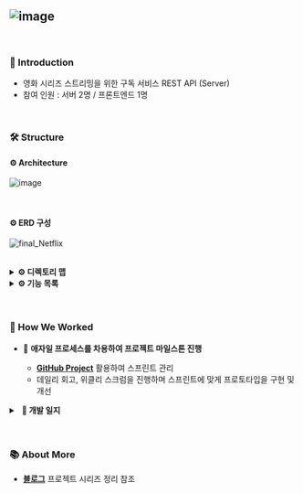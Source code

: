 <br>

![image](https://user-images.githubusercontent.com/65826145/184519222-6ac6198c-b340-49d7-ab9c-910cb00c8641.png)
-----
<br>

### 📝 Introduction

+ 영화 시리즈 스트리밍을 위한 구독 서비스 REST API (Server)
+ 참여 인원 : 서버 2명 / 프론트엔드 1명

<br>

### 🛠 Structure
#### ⚙️ Architecture

![image](https://user-images.githubusercontent.com/65826145/178272183-a2a2a9ee-3c22-4bd2-8c98-80724bd2c435.png)

<br>

#### ⚙️  ERD 구성

![final_Netflix](https://user-images.githubusercontent.com/65826145/161184838-f26ca921-06b0-40b2-acd2-78026eb8562c.png)

<br>

<details>
	<summary><b>⚙️ 디렉토리 맵</b></summary>
<div markdown="1">
	
```
netflix-test-server-bon-zeze
└─src
    ├─main
    │  ├─java
    │  │  └─com
    │  │      └─example
    │  │          └─demo
    │  │              │  DemoApplication.java
    │  │              │
    │  │              ├─config
    │  │              │  │  BaseException.java
    │  │              │  │  BaseResponse.java
    │  │              │  │  BaseResponseStatus.java
    │  │              │  │  Constant.java
    │  │              │  │
    │  │              │  └─secret
    │  │              │          Secret.java
    │  │              │
    │  │              ├─src
    │  │              │  │  WebSecurityConfig.java
    │  │              │  │
    │  │              │  ├─account
    │  │              │  │  │  AccountController.java
    │  │              │  │  │  AccountDao.java
    │  │              │  │  │  AccountProvider.java
    │  │              │  │  │  AccountService.java
    │  │              │  │  │
    │  │              │  │  └─domain
    │  │              │  │          Account.java
    │  │              │  │          PatchAccountReq.java
    │  │              │  │          PatchPasswordReq.java
    │  │              │  │          PostAccountRes.java
    │  │              │  │          PostLoginReq.java
    │  │              │  │
    │  │              │  ├─alarm
    │  │              │  │  │  AlarmController.java
    │  │              │  │  │  AlarmDao.java
    │  │              │  │  │  AlarmProvider.java
    │  │              │  │  │  AlarmService.java
    │  │              │  │  │
    │  │              │  │  └─domain
    │  │              │  │          Alarm.java
    │  │              │  │          GetAlarmRes.java
    │  │              │  │          SetAlarmReq.java
    │  │              │  │
    │  │              │  ├─assessment
    │  │              │  │  │  AssessmentController.java
    │  │              │  │  │  AssessmentDao.java
    │  │              │  │  │  AssessmentProvider.java
    │  │              │  │  │  AssessmentService.java
    │  │              │  │  │
    │  │              │  │  └─domain
    │  │              │  │          Assessment.java
    │  │              │  │
    │  │              │  ├─bookmark
    │  │              │  │  │  BookmarkController.java
    │  │              │  │  │  BookmarkDao.java
    │  │              │  │  │  BookmarkProvider.java
    │  │              │  │  │  BookmarkService.java
    │  │              │  │  │
    │  │              │  │  └─domain
    │  │              │  │          Bookmark.java
    │  │              │  │          BookmarkReq.java
    │  │              │  │          GetBookmarkRes.java
    │  │              │  │          PatchBookmarkReq.java
    │  │              │  │
    │  │              │  ├─category
    │  │              │  │  │  CategoryController.java
    │  │              │  │  │  CategoryService.java
    │  │              │  │  │
    │  │              │  │  └─domain
    │  │              │  │          MainCategory.java
    │  │              │  │
    │  │              │  ├─character
    │  │              │  │  │  CharacterDao.java
    │  │              │  │  │
    │  │              │  │  └─domain
    │  │              │  │          Character.java
    │  │              │  │
    │  │              │  ├─email
    │  │              │  │  │  EmailController.java
    │  │              │  │  │  EmailService.java
    │  │              │  │  │
    │  │              │  │  └─domain
    │  │              │  │          EmailDto.java
    │  │              │  │          EmailNotificationReqDto.java
    │  │              │  │          VerificationReqDto.java
    │  │              │  │
    │  │              │  ├─genre
    │  │              │  │  │  GenreController.java
    │  │              │  │  │  GenreDao.java
    │  │              │  │  │  GenreProvider.java
    │  │              │  │  │
    │  │              │  │  └─domain
    │  │              │  │          Genre.java
    │  │              │  │
    │  │              │  ├─googleAccount
    │  │              │  │  │  ConfigUtils.java
    │  │              │  │  │  GoogleAccountController.java
    │  │              │  │  │  GoogleAccountDao.java
    │  │              │  │  │  GoogleAccountProvider.java
    │  │              │  │  │  GoogleAccountService.java
    │  │              │  │  │
    │  │              │  │  └─domain
    │  │              │  │          GoogleAccount.java
    │  │              │  │
    │  │              │  ├─kakaoAccount
    │  │              │  │  │  KakaoAccountController.java
    │  │              │  │  │  KakaoAccountDao.java
    │  │              │  │  │  KakaoAccountService.java
    │  │              │  │  │  KakaoOAuth.java
    │  │              │  │  │
    │  │              │  │  └─domain
    │  │              │  │          KakaoAccount.java
    │  │              │  │          PostKakaoAccount.java
    │  │              │  │
    │  │              │  ├─lineAccount
    │  │              │  │  │  LineAccountController.java
    │  │              │  │  │  LineAccountDao.java
    │  │              │  │  │  LineAccountProvider.java
    │  │              │  │  │  LineAccountService.java
    │  │              │  │  │
    │  │              │  │  └─domain
    │  │              │  │          LineAccount.java
    │  │              │  │
    │  │              │  ├─naverAccount
    │  │              │  │  │  NaverAccountController.java
    │  │              │  │  │  NaverAccountDao.java
    │  │              │  │  │  NaverAccountProvider.java
    │  │              │  │  │  NaverAccountService.java
    │  │              │  │  │
    │  │              │  │  └─domain
    │  │              │  │          NaverAccount.java
    │  │              │  │
    │  │              │  ├─profile
    │  │              │  │  │  ProfileController.java
    │  │              │  │  │  ProfileDao.java
    │  │              │  │  │  ProfileProvider.java
    │  │              │  │  │  ProfileService.java
    │  │              │  │  │
    │  │              │  │  └─domain
    │  │              │  │          PatchProfileReq.java
    │  │              │  │          PostProfileReq.java
    │  │              │  │          PostProfileRes.java
    │  │              │  │          Profile.java
    │  │              │  │
    │  │              │  ├─profilePhoto
    │  │              │  │  │  ProfilePhotoController.java
    │  │              │  │  │  ProfilePhotoDao.java
    │  │              │  │  │  ProfilePhotoProvider.java
    │  │              │  │  │  ProfilePhotoService.java
    │  │              │  │  │
    │  │              │  │  └─domain
    │  │              │  │          GetProfilePhotoRes.java
    │  │              │  │          PatchProfilePhotoReq.java
    │  │              │  │          ProfilePhoto.java
    │  │              │  │
    │  │              │  ├─search
    │  │              │  │  │  SearchDao.java
    │  │              │  │  │  SearchProvider.java
    │  │              │  │  │  SearchService.java
    │  │              │  │  │
    │  │              │  │  └─domain
    │  │              │  │          Search.java
    │  │              │  │
    │  │              │  ├─sms
    │  │              │  │  │  SmsController.java
    │  │              │  │  │
    │  │              │  │  └─domain
    │  │              │  │          MessagesReqDto.java
    │  │              │  │          SendSmsResDto.java
    │  │              │  │          SendVerificationNumberResDto.java
    │  │              │  │          SmsRequest.java
    │  │              │  │          SmsRequestDto.java
    │  │              │  │          VerificationReqDto.java
    │  │              │  │
    │  │              │  ├─test
    │  │              │  │      TestController.java
    │  │              │  │
    │  │              │  ├─video
    │  │              │  │  │  VideoController.java
    │  │              │  │  │  VideoDao.java
    │  │              │  │  │  VideoProvider.java
    │  │              │  │  │  VideoService.java
    │  │              │  │  │
    │  │              │  │  └─domain
    │  │              │  │          GetVideoRes.java
    │  │              │  │          Video.java
    │  │              │  │          VideoContent.java
    │  │              │  │          VideoDetail.java
    │  │              │  │
    │  │              │  └─videoPlay
    │  │              │      │  VideoPlayController.java
    │  │              │      │  VideoPlayDao.java
    │  │              │      │  VideoPlayProvider.java
    │  │              │      │  VideoPlayService.java
    │  │              │      │
    │  │              │      └─domain
    │  │              │              VideoPlay.java
    │  │              │
    │  │              └─utils
    │  │                      AES128.java
    │  │                      JwtService.java
    │  │                      ValidationRegex.java
    │  │
    │  └─resources
    │          application.yml
    │          logback-spring.xml
    │
    └─test
        └─java
            └─com
                └─example
                    └─demo
                            DemoApplicationTests.java
.gitignore
build.gradle
gradlew
gradlew.bat
README.md
settings.gradle
```
	
</div>
</details>

<details>
	<summary><b>⚙️  기능 목록</b></summary>
<div markdown="1">

- **계정(Account)**
    - [x] 생성
        - [x] 회원 가입 단계 조회
		- [x] 회원 등록
        - [x] 이메일 인증
        - [ ] 결제수단 등록
    - [x] 변경
        - [x] 이메일, 비밀번호, 휴대폰번호, 멤버쉽
    - [x] 탈퇴
    - [x] 전체 회원 조회 또는 membership으로 검색 조회
    - [x] 식별자로 회원 조회

    - 로그인
        - [x] 일반 로그인
        - 소셜 로그인
            - [x] 네이버, 카카오톡, 구글, 라인
    - [ ] 로그아웃
    - [x] 비밀번호 찾기
        - [x] 문자 보내기
        - [x] SMS 인증

	
- **프로필(Profile)**
    - [x] 생성(1계정당 5개 가능)
    - [x] 변경
        - [x] 전체 변경 (언어,이름,자동재생설정)
        - [x] 사진 변경
    - [x] 삭제
    - [x] 목록 조회
    - [x] 조회
    - [x] 닉네임 조회

- **비디오(Video)**
    - [x] 목록 조회 (1개의 API)
        - [x]  TOP 10 콘텐츠 목록 조회
        - [x]  내가 찜한 콘텐츠 목록 조회
        - [x]  인기 콘텐츠 목록 조회
        - [x]  신규 콘텐츠 목록 조회
        - [x]  시청중인 콘텐츠 목록 조회 
        - [x]  장르별 콘텐츠 목록 조회
    - [x]  장르 대분류 목록 조회 (영화, 시리즈 내부 기능)
    - [x]  하나의 영화 또는 시리즈의 방영분 (회차)목록 조회
    - [x]  상세정보 조회(작품정보, 해당 작품에 속한 모든 출연자, 장르, 특징, 총망라 조회)
    - [x] 작품의 출연자 조회 (출연자 이름 클릭) 
    - [x] 출연자가 참여한 작품 목록 조회 (출연자 이름 클릭)
    - [x] 작품의 특징 조회 (영화/시리즈 특징 클릭)
    - [x] 특징별 작품 목록 조회 (영화/시리즈 특징 클릭)
    - [x] 장르별 수상작 컨텐츠 조회 (영화/시리즈 모두)
    - [x] 최다 검색 컨텐츠 조회 (영화/시리즈 모두)
    - [x] 상세페이지 첫화면 동영상 재생시 정보 조회 
	
- **북마크(Bookmark)**
    - [x]  북마크 누르기
    - [x]  북마크 변경
    - [x]  북마크 조회
- **좋아요(Assessment)**
    - [x]  좋아요 누르기
    - [x]  좋아요 변경
    - [x]  좋아요 조회
- **영상 시청을 위한 정보(Play)**
    - [x]  생성
    - [x]  변경
    - [x]  조회 
- **알림(Alarm)**
    - [x]  생성
    - [x]  변경
    - [x]  조회
- **검색(Search)**
    - [x] 검색(제목/사람/장르) 콘텐츠 목록 조회
- **감독(Director)**
    - [x] 감독이 제작한 작품 목록 조회
    - [x] 작품 제작에 참여한 감독 목록 조회
- **기타(ETC)**
    - [x] 성인인증 필요 여부 검증 조회
</div>
</details>






<br>
<br>


###  :loudspeaker: How We Worked

- :date: **애자일 프로세스를 차용하여 프로젝트 마일스톤 진행**

	- [**GitHub Project**](https://github.com/mock-rc4/netflix-test-server-bon-zeze/projects/1) 활용하여 스프린트 관리 <br> 
	- 데일리 회고, 위클리 스크럼을 진행하며 스프린트에 맞게 프로토타입을 구현 및 개선

<details>
	<summary><b> &nbsp; 📝 개발 일지 </b></summary>
<div markdown="1">

<br>
	
<details>
	<summary><b>2022.03.19 개발 일지</b></summary>
<div markdown="1">
	
## 2022.03.19 개발 일지
#### Work
- 기획서 작성 및 ERD 설계와 기능 API 정리를 위한 회의
- EC2, RDS 서버 구축
- 서브 도메인(dev, prod) 적용
- prod 폴더에 스프링 템플릿 적용
- 서브도메인(dev, prod)에 각각 SSL 적용(By CertBot)

#### 데일리 회고
<details>
<summary>협업 회의 내용</summary>
<div markdown="1">

**회의 회고록**
- 현재로 구현 가능한 API 기능과 테이블을 정리하고, 다음 피드백까지 서로 분담하여 진행하기로 했다. (영역 : Account와 Profile 전반)
- 아직 의견이 하나가 되지 못하는 사안에 대해서는, 차후에 다시 이야기를 나누어 가보기로 결정했다.
- 이후 구현 가능한 API, 다만 아직은 우선순위상 나중인 것들에 대해 이야기 해 보았다.
    - 출연 배우에 대한 API 
      - 특정 배우가 출연한 모든 영화/시리즈 작품을 조회
      - 특정 배우가 출연한 모든 영화/시리즈 작품을 검색
  
**협의하던 부분**  
- Q : API 기능 중, 넷플릭스 영화/시리즈 좋아요 및 싫어요에 대한 API를 구현에 대한 의견
   - 본 : 좋아요 또는 싫어요 버튼을 누를때마다 해당 데이터를 서버측 DB에 저장 API(POST),<br>
          특정 영화시리즈나 특정 프로필에 대한 좋아요 또는 싫어요 데이터를 얻어오는  API(GET)가 필요하다고 생각
   - 제제 : 좋아요 또는 싫어요 버튼은 넷플릭스의 딥러닝(사용자 관심 분석)을 위한 시스템이라고 생각<br>
           북마크 기능이 따로 존재하여, 좋아요를 한다고해도 사용자에게 현재 좋아요를 눌렀다는 기능 외에는 실제 서비스로 반영 될 수 있는 부분이 없다고 생각<br>
           필요 여부에 관하여 생각해보야 할 점이라고 생각

- Q : createdAt, updatedAt, status를 모든 테이블 컬럼에 넣어야 하는지에 대한 의견
  - 본 : 모두 넣는게 좋을 것 같다고 생각
  - 제제 : 사용자가 이용하기에 필요한 테이블에만 넣는게 좋을 것 같다고 생각

- Q : 사용자가 이용하는 서비스 범위 밖의 테이블 내 레코드를 생성하는 API에 대한 의견 (예 : 영화나 시리즈의 레코드 생성)
  - 본 : 관리자를 위한 API도 필요하므로 필요한 API라고 생각
  - 제제 : 사용자가 사용하는 서비스 기준으로 필요하지 않은 API라고 생각
    
- Q : 넷플릭스 각 영화의 인물, 카데고리등을 따로 테이블로 빼야하는가에 대한 의견
  - 본 : 영화 테이블에 인물 최대 20명까지(예시) 컬럼 수를 늘려서 영화에서 한번에 다루어야 한다고 생각<br>
        join 은 무겁기 때문에 비정규화가 더 적합하다고 생각
  - 제제 : 한 테이블에 인물20명,카테고리5개,기타...등등의 컬럼을 모두 추가하면 테이블이 너무 무겁다고 생각<br>
          정규화를 지켜서 테이블로 생성하는게 좋다고 생각
  - 협의 : 우선은 TEXT 로 인물을 string 값으로 하나의 컬럼에 적어서 개발해 본 후 추후에 재협의
  
</div>
</details>

- 서버 개발 2인 모두가 납득을 해야 ERD 설계와 API 기능 정리가 가능했다.
- 그래서 시간이 제법 딜레이 되었으나, 둘 모두 협업이 처음이었기에 오히려 유의미했다.
- 아직 의견이 하나가 되지 못하는 사안에 대해서는, 차후에 다시 이야기를 나누어 가보기로 결정했다.
- ERD 를 설계하며 서로 다른 스타일을 맞춰나가며 협업하여 ERD를 설계하는 경험을 쌓을 수 있었다.
<br>

</div>
</details>

<details>
	<summary><b>2022.03.20 개발 일지</b></summary>
<div markdown="1">
	
## 2022.03.20 개발 일지

#### Work

- 도메인 연결
- 계정(Account) 관련 기능 API 구현
  - 회원 가입,탈퇴 API
  - 회원 로그인, 로그아웃 API
  - 회원 정보 (이메일,비밀번호,휴대폰,멤버쉽) 변경 API
  - 회원 목록 조회 API 구현(전체 목록 조회, queryString으로 membership 조건 조회)
  - 회원 조회 API 구현(accountIdx로 검색)

+ SMS 문자 발송 서비스
  + SMS 메시지 전송 API 구현
  + SMS 인증번호 전송 API 구현 (6자리 난수 생성 후 client에게 전송, client는 response와 휴대폰번호로 발송된 번호가 일치하는지 대조)

+ AWS 서버에 탄력적 IP를 사용하도록 변경
+ 서브 도메인(dev, prod) 외 별도의 대표 도메인(teamflix.shop) 을 서버에 적용 
+ 9000번 포트에서 작동중인 Spring boot 서버를 prod 도메인과 대표 도메인이 가리키도록 세팅

#### ISSUE
+ **AWS 서버 내부 에러 발생**
  
  + 아래의 error log와 이미지 참조
  
  ```
      -- Unit nginx.service has begun starting up.
    Mar 20 08:46:49 ip-172-31-41-81 nginx[23645]: nginx: [emerg] open() "/etc/nginx/sites-enabled/dir" failed
    Mar 20 08:46:49 ip-172-31-41-81 nginx[23645]: nginx: configuration file /etc/nginx/nginx.conf test failed
    Mar 20 08:46:49 ip-172-31-41-81 systemd[1]: nginx.service: Control process exited, code=exited status=1
    Mar 20 08:46:49 ip-172-31-41-81 sudo[23642]: pam_unix(sudo:session): session closed for user root
    Mar 20 08:46:49 ip-172-31-41-81 systemd[1]: nginx.service: Failed with result 'exit-code'.
    Mar 20 08:46:49 ip-172-31-41-81 systemd[1]: Failed to start A high performance web server and a reverse pr
    -- Subject: Unit nginx.service has failed
    -- Defined-By: systemd
    -- Support: http://www.ubuntu.com/support
    --
    -- Unit nginx.service has failed.
    --
    -- The result is RESULT.
  ```
  
  
  ![ㅋㅍㅋㅍ](https://user-images.githubusercontent.com/34790699/159164528-8736ca08-8430-478a-a797-7da45acaa3ee.png)

  + **발생 배경**
    + dev, prod 이외 별도의 서버 대표 도메인 적용을 위해 server 블록을 만들어 nginx 세팅 도중 위와 같은 에러가 발생했다.
    + 해결을 위해 시도해 본 방법은 다음과 같다.
      
      + certbot 인증 수단 전체 제거 
      + certbot 삭제 후 재설치 & 재적용
      + default 파일 삭제후 재구성
      + 서브도메인(dev, prod)의 server 블록을 삭제
      + Apache2의 실행 중단
      + Apache2의 80번 포트 kill
      + Apache2 완전히 삭제
      + proxy pass에 영향이 있을 수 있는 파일을 탐색(nginx.conf 등)해 보았으나 특별한 이상을 발견하지 못했다.
   + **해결한 방법**
    1. nginx를 완전히 삭제하고 다시 설치했다.
    2. 서브도메인 적용을 위해 서버 블록을 나누고 SSL 적용을 위한 certificaton 모듈을 실행& 적용하였다.
    3. 완전한 삭제 후 재설치, 처음부터 모든 일련의 과정을 적용하고 나니 문제 없이 작동하는 것이 확인되었다.


#### 데일리 회고
  - Git 에서 협업하며 개발하는 경험을 쌓을 수 있었다.
  - 서로 코드 스타일, 규약등을 맞춰야 할 필요성을 느낄 수 있었다.
  - 데이터 값을 넣을 때 서로 공유하지 않으면 혼동이 올 수 있음을 느꼈다.
<br>

</div>
</details>

<details>
	<summary><b>2022.03.21 개발 일지</b></summary>
<div markdown="1">

## 2022.03.21 개발 일지

#### Work

+ 계정(Account)관련 기능 API 구현
  + 기존의 회원 가입 API 리팩터링
  + 프론트엔드 팀원과 협의 후 해당 조건에 맞는 신규 API 2종 추가 -> **넷플릭스의 회원가입 flow를 그대로 따름**

    1. 넷플릭스 회원가입 단계 조회 API 구현 
    
      + 이메일을 form 으로 제출하면 세가지 유형 상태가 발생 (미가입 계정 or 이메일&비밀번호만 등록된 계정 or 결제수단까지 모두 등록된 계정)
      + 이메일을 서버에 넘기면 아래의 세 가지 경우중 하나를 리턴
        ```
        1. 처음보는 이메일
        2. 이메일과 비번은 설정(가입)이 되어있는데 결제가 안되어있는 경우
        3. 가입과 결제가 다 되어있는경우 
        ```
	
- 프로필(Profile)관련 기능 API 구현
  - 프로필 생성 API 구현
  - 프로필 사진 등록,변경 API 구현
- ~회원 로그아웃 API JWT 전체 구현 리팩토링~ → `진행중`
  
+ API 명세서의 최신화
+ 프론트 엔드 팀원의 요청에 맞게 API를 고안하여 아래와 같이 초안을 작성 후 공유 및 논의

   + 회원가입
      1. GET : 회원가입 단계 조회
        ```
         - request item : 이메일
         - response item: 0/1/2 (case code)
        ```
      2. POST : 처음보는 이메일일 때 계정 생성
        ```
         - request item : 이메일, 비밀번호
         - response item : 계정 식별자, 토큰
        ```
      3. PATCH :  결제 수단 등록
        ```
         - request item : 토큰, 계정 식별자, 멤버쉽 유형
         - response item : 계정 식별자, 토큰
        ```
+ ERD Profile 관련 변경
   + 회원가입시 email과 password만 있으면 회원 등록이 이루어지므로 나머지 컬럼을 필수 필드가 아닌 Nullable한 값으로 변경
	+ -> id 비밀번호로 계정을 등록하고, 이외 정보의 입력 과정은 차후 회원가입 단계별 진행을 통해 별도로 처리되기 때문.
	
	![ㅜㅜㅜ](https://user-images.githubusercontent.com/34790699/159532524-32a5d955-d2f5-4540-bf00-75c06f01ca0d.png)


#### ISSUE
- Git 충돌 발생 해결 -> 
  https://github.com/mock-rc4/netflix-test-server-bon-zeze/issues/48#issue-1182603888
  
#### 데일리 회고
+ 프론트엔드 팀원과 API 형태에 대해 소통하며 맞춰야할 점들을 논의하였다.
+ 요구사항을 100% 반영할 수 있도록 API를 설계후 구현해 보는 과정을 가졌다.
+ 긴밀한 협의를 통해 앞으로도 이와 같이 반영해 갈 수 있으면 좋겠다고 생각한다.
<br>

</div>
</details>

<details>
	<summary><b>2022.03.22 개발 일지</b></summary>
<div markdown="1">

## 2022.03.22 개발 일지

#### Work
- 소셜 로그인 서비스 WORKFLOW https://github.com/mock-rc4/netflix-test-server-bon-zeze/issues/70#issue-1189058146
- 네이버 소셜 로그인 서비스 API
- 파라메터를 조합하여 네이버 로그인 URL을 불러오는 API 구현
- 네이버 로그인창에서 아이디와 비밀번호 입력시 네이버 엑세스 토큰 반환 API 구현
- 네이버 계정에 대한 정보 조회 기능 API 구현
- 네이버 계정으로 회원가입 기능 API 구현
- 네이버 계정으로 로그인 기능 API 구현
- 네이버 계정만으로 로그아웃(연결끊기) 기능 API 구현
- 프로필 삭제 API 구현
- 프로필 전체 변경 API 구현
- 프로필 사진 조회 API 구현
- 회원 로그인 API 
- 계정 식별자를 통해 프로필 목록을 조회하는 API 구현
- 프로필을 조회하는 API 구현
- nohup 명령어를 사용한 백그라운드 실행으로 Spring Boot Server를 정상적으로 운영할 수 없었던 이슈를 해결.
	- 하단 ISSUE란 참조.
- NETFLIX 사이트 실 서비스를 기반으로 API를 모델링 하기 위해 사이트 내부 기능 사용 시도 (소셜 로그인, 로그인 등)
	![bxzvb](https://user-images.githubusercontent.com/34790699/159534184-18b26235-2e90-41b2-a6a3-e665c09de309.png)
	+ 페이스북 계정 정보로 Netflix의 계정을 찾을 수 없는 경우 다음과 같은 문구를 반환
		```
		사용 중이신 페이스북 계정이 시스템 기록에 있는 계정과 일치하지 않습니다.
		Netflix 이메일과 비밀번호를 사용하여 로그인해 주세요.
		```
		-> **참고하여 네이버 소셜 로그인 서비스도 같은 Workflow를 따르도록 설계했다.**

- 네이버 소셜 로그인에 대한 workflow를 완전히 이해하고 습득하여 추후 팀원들에게 전달할 내용을 정리
	+ 자세한 건 https://developers.naver.com/docs/login/api/api.md 네이버 REST 로그인 API 명세를 참고하여 구현했다.
	+ 이전에 구현해본 카카오 REST API 로그인과 마찬가지로 Documents를 참고해 구현해 볼 수 있었으며,
	+ 단지 금번 진행하는 팀프로젝트를 위한 최적의 로직 설계에 대해 고민하는 시간을 가졌다. -> 어떻게 하면 가장 컴팩트하고 심플하게 필요한 값을 전달 할 수 있는가?
		
	+ 네이버 소셜로그인을 모든 네이버 계정에게 허용하려면 애플리케이션 **검수 심사**를 받아야 한다.
		+ naver developers 네이버 로그인 사전 검수 가이드 문서 (https://developers.naver.com/docs/login/verify/verify.md)
		+ 아래의 조항을 보자.
		![image](https://user-images.githubusercontent.com/34790699/159537562-4b06833d-ce93-4627-b13c-94f7bc284ac0.png)
		+ 우리 팀은 넷플릭스와 동일한 흐름의 서비스 개발을 지향하고 있다.
		+ 넷플릭스 회원등록은 이메일과 비밀번호 설정을 통해 이루어진다.
		+ 따라서 네이버 애플리케이션 사전 검수시 준수사항, 위 조항에 위배된다.
		
		+ 검수 심사를 받지 않은 경우, 검수 요건에 부합되지 않는 경우
		+ 네이버 로그인 API는 회원가입 및 로그인의 모든 서비스를 허용된 네이버 ID에게만 가능하게 한다.
		+ 달리 말하면 Application 등록자가 허용할 대상으로 처리한 네이버 계정만이 해당 기능을 이용할 수 있다.
		+ 팀원들의 네이버 계정 ID를 요청해서, 네이버 소셜 로그인 서비스를 이용해 볼 수 있도록 설계한다.
	
	
+ ERD 변경
	+ 소셜 로그인 idx를 너무 작은 용량으로 세팅해놔서 VARCHAR(30)- > VARCHAR(50)으로 변경
		![image](https://user-images.githubusercontent.com/34790699/159535326-894448e2-858e-401f-9ccf-0dfc690a03be.png)

	+ Current Status on 2022.03.23
	
	
		![ㅁㅁㅁ](https://user-images.githubusercontent.com/34790699/159532725-0053e5dc-840f-47f6-ac54-bf2b569faec6.png)
	
#### ISSUES

- AWS 서버내 nohub 명령으로 백그라운드 동작시 최신 빌드가 반영 되지 않음
	+ 해결 방법
		1. aws 인스턴스를 중지후 시작 -> 정상적으로 반영됨
		2. PID KILL으로 해결
	- 실행을 하고나면, 명령어를 실행한 경로에 nohup.out이라는 파일이 생기며, program 이라는 프로세스가 뿜어내는 로그들을 찍게 되는데, 이후에 해당 프로세스를 kill하거나 재실행 하기 위해서는, 프로세스를 일일히 pid를 알아내서 kill 필요


- 프론트 & 백 간에 CORS(Cross Origin Resource Sharing) 에러 발생
- Pull Request의 Complex Conflicts
	![image](https://user-images.githubusercontent.com/34790699/159536691-1337819b-a58b-44f8-8cb1-c3a0922691d9.png)
			
	+ 무거운 SPring Boot의 빌드시 나타나는 과부하 이슈때문에 로컬 빌드파일을 올린 것이 문제의 원인.
	+ 레포지토리에 Build를 올렸을 때, build 폴더와 .build 폴더 내부의 바이너리 파일 등이 origin/dev -> origin/main으로 merge 시도시 complexive conflicts일으킴
	+ 깃헙의 Pull Request에서 complexive conflicts라서 자동 머징이 안되고, 바이너리 파일들, 로그 파일들이 `====>> HEAD` 와같은 형태로 마킹됨
	+ `.gitignore` 안에다가 gradle 관련 것들을 추가 후, 성공적으로 병합 처리를 마무리

- Git 충돌 발생 해결 -> 
  https://github.com/mock-rc4/netflix-test-server-bon-zeze/issues/48#issue-1182603888
  
#### 데일리 회고
- Git 브랜치 전략에 대한 필요성 논의
<br>

</div>
</details>

<details>
	<summary><b>2022.03.23 개발 일지 /피드백</b></summary>
<div markdown="1">	

## 2022.03.23 개발 일지
	
#### 1차 피드백
- 모든 테이블에는 createdAt, updatedAt, status 컬럼이 들어가는 것이 좋음
- 관리자 API보다는 사용자API에 집중하여 구현하는 것이 좋음
- ERD 테이블에 관하여 재설계 필요
	- 영화,시리즈 대신 비디오로 통일
	- 영화에 인물을 넣는 것이 아닌 배우 테이블을 따로 생성
	
	
#### 1차 위클리 스크럼 회의록
- 각 팀원들 전원이 현재까지 진행 상황에 대한 보고
- 실제 서비스에 가까운 형태로 어떻게 구현할 수 있을지에 대한 토론
- 프론트 팀원들의 개발 진행속도가 느려서(회원가입 단계 진행중인 상태) 이후에 요청사항이 있을 때 디스코드를 통해 소통하기로 의견을 모으고 마무리.

#### Work
- 기능 API 목록 재정리
- ERD 2차 설계
	- 영화&시리즈를 Video 로 통합
- Github Repository의 Projects, Issues 기능을 사용하기로 결정
- 비디오, 영화 또는 시리즈 평가 서비스 코드 골격 구현
- 영화 또는 시리즈 평가 추가 API 구현
- 영화 또는 시리즈 평가 조회 API 구현
- API uri 리팩토링 (피드백 반영)
<br>

</div>
</details>

<details>
	<summary><b>2022.03.24 개발 일지</b></summary>
<div markdown="1">

## 2022.03.24 개발 일지

#### Work
- 영화 또는 시리즈 평가 변경 API
- 영화 또는 시리즈 장르별 목록 조회 API
- 한 영화 또는 시리즈의 방영분 목록 전체 조회 API
- 재생 기록 추가, 조회, 변경 API
- 하나의 영화 또는 시리즈의 방영분 목록을 시즌 번호로 조회 API
- 찜하기 추가, 변경  API

#### ISSUES
- Spring Boot BUild Issue - aws 서버상에서 build가 불가능한 문제 해결을 위한 시도
  1. IntelliJ remote development 연동은 build를 하는 기능이 없음
  2. SSL을 사용한 Jetbrain Gateway 연결을 시도했으나 timeout expired 와 함께 접속이 실패
  3. 똑같은 시도를 여러번 해봤지만 접속 실패 후 AWS 서버가 다운되는 현상이 계속해서 발생, AWS 인스턴스 중지후 시작으로 복구
- **WinSCP를 통해 로컬 빌드 demo-0.0.1-SNAPSHOT.jar 파일을 AWS 서버에 전송후 구동하여 문제를 해결!!**
- BUILD ERROR : `java.lang.NoClassDeFoundError` 해결 -> https://github.com/mock-rc4/netflix-test-server-bon-zeze/issues/50#issue-1182828859

#### 데일리 회고
- 위클리 스크럼을 반영하고, Issue 논의
<br>

</div>
</details>

<details>
	<summary><b>2022.03.25 개발 일지</b></summary>
<div markdown="1">

## 2022.03.25 개발 일지

#### Work
- 시리즈의 시즌과 회차 갯수 목록 조회 API 
- 구글 소셜 로그인 서비스 API 
	- 파라메터를 조합하여 구글 로그인 URL을 불러오는 API 
	- 소셜 로그인 WORKFLOW https://github.com/mock-rc4/netflix-test-server-bon-zeze/issues/70#issue-1189058146
- 장르 대분류, Top10, 인기, 시청중인, 장르별, 신규, 찜하기 컨텐츠 조회 API
- 프로필 닉네임 조회 API
	
#### ISSUES
- Git 충돌 발생 해결 -> 
  https://github.com/mock-rc4/netflix-test-server-bon-zeze/issues/48#issue-1182603888
  
#### 데일리 회고
- 각 테이블마다 종속적인 튜플들을 어떻게 추가하면 좋을지에 대한 고민과 논의
	- DB에 하나의 작품에 대한 정보를 추가하기 위한 과정이 빈번한 수작업이 요구된다.
- 편의성을 위한 관리자용 API를 고려하였으나 사용자를 위한 API 개발이 우선이므로 좋은 대안이 아님을 질의 후 답변을 통해 판단
	- 사용자 입장에서 먼저 구현해보도록 하자.
<br>

</div>
</details>

<details>
	<summary><b>2022.03.26 개발 일지</b></summary>
<div markdown="1">

## 2022.03.26 개발 일지

#### Work
- 소셜로그인 골격 리팩터링
     - Facebook은 Social Login이 Javascript Documents 이므로 이외의 Social Login 서비스를 제공하는 Google, Line의 REST Login API를 사용하여 로그인 관련 서비스를 구현
- Google REST LOGIN API 
    - 소셜 로그인 WORKFLOW https://github.com/mock-rc4/netflix-test-server-bon-zeze/issues/70#issue-1189058146	
    - 파라메터를 조합하여 Google 로그인 창 URL을 반환
    - Google ID의 액세스 토큰 반환
    - Google Account 조회
    - Google Account로 회원가입
    - Google Account로 로그인
- Line REST LOGIN API
    - 소셜 로그인 WORKFLOW https://github.com/mock-rc4/netflix-test-server-bon-zeze/issues/70#issue-1189058146	
    - 파라메터를 조합하여 Line 로그인 창 URL을 반환
    - Line ID의 액세스 토큰 반환
    - Line Account 조회
    - Line Account로 회원가입
    - Line Account로 로그인
- 네이버 소셜 로그인 패스워드 암호화, 소셜로그인 유형 검사(DAO) 적용, 줄간격 리팩토링 등
- 메인 페이지의 카테고리(Top10,인기,장르 등) uri 목록 조회 API 구현
- 검색 조회 API 구현 `진행중`
- ERD 3차 설계
	- 알림, 검색 테이블 추가
	- 비디오 테이블에서 컬럼 추가

#### ISSUES
- Git 충돌 발생 해결 -> 
  https://github.com/mock-rc4/netflix-test-server-bon-zeze/issues/48#issue-1182603888
<br>

#### 데일리 회고
- 알람, 검색, 기타 조회의 API 필요성 논의 후 API 기능 명세서 재정리
- 알람, 검색과 관련한 ERD 3차 설계 및 논의
<br>

</div>
</details>

<details>
	<summary><b>2022.03.27 개발 일지</b></summary>
<div markdown="1">

## 2022.03.27 개발 일지

#### Work
- 배우(Actor), 특징(Character) 작품 목록 조회 API
- 작품에 출연하는 배우 목록을 조회 API
- 작품에 속한 장르 종류 목록을 조회 API
- 작품이 가지는 특징 목록을 조회 API
- 작품의 기타 상세 정보를 조회 API
- 성인인증 필요여부 검증 (true or false)
- 프로필 알림 조회 API
- 검색(제목/사람/장르) 조회 API
- 검색 기록 저장 로직 구현
- ERD 3차 설계 잘못된 부분 수정&보완

#### ISSUE
JdbcTemplate - SQL Injection 위험 -> https://github.com/mock-rc4/netflix-test-server-bon-zeze/issues/47#issue-1182603514

#### 데일리 회고
- ERD 3차 설계 잘못된 부분 발견에 대한 논의 후 반영
<br>

</div>
</details>

<details>
	<summary><b>2022.03.28 개발 일지</b></summary>
<div markdown="1">
	
## 2022.03.28 개발 일지
#### Work
- ERD 변경
	- Account : membershipStartDate 컬럼 추가 -> 정기 결제일을 표시하고, 멤버쉽에 따른 시청 권한을 가지도록 해야하므로.
- 최다 검색 컨텐츠 조회 API
   - 가장 빈번히 검색된 키워드를 통해 작품 목록을 조회
- 수상작 장르별 컨텐츠 조회 API
   - 장르별 수상 이력이 있는 작품 목록을 조회
- 상세페이지 첫화면 동영상 재생시 정보 불러오기 조회 API
   - 첫화면 재생시 이전 기록으로부터 현재 재생시간을 불러오고, 에피소드 식별자를 반환
- 알람 설정, 조회 API
- 이번주, 다음주 공개 컨텐츠 목록 조회 API
- Code Review 반영하여 리팩토링 #44 (comment)
	
#### 데일리 회고
- 구현했던 API를 넷플릭스 실제 서비스에 맞춰서 어떻게 수정, 보완할 수 있을지 협의
<br>

</div>
</details>

<details>
	<summary><b>2022.03.29 개발 일지</b></summary>
<div markdown="1">
	
## 2022.03.29 개발 일지

#### Work
- 감독 제작 작품 목록 조회 API
- 작품제작에 참여한 감독 목록을 조회 API
- 찜하기 조회 API
- 불필요한 파라메터 제거 리팩터링
- API 최신화
- Director, DirectorParticipate 테이블 추가
- 시리즈 작품 정보 데이터 추가
	- 관련 테이블 필요한 모든 테이터 추가(장르, 특징, 출연진, 감독 데이터와 이를 있는 관계 테이블의 데이터)

#### ISSUE
![image](https://user-images.githubusercontent.com/34790699/160873000-fa97411b-abfe-41df-a580-90734b43c556.png)  
  
→해당 ISSUE 조회하기 (https://github.com/mock-rc4/netflix-test-server-bon-zeze/issues/65#issue-1186629313)

#### 데일리 회고
- 데이터가 부족하여 구현한 API들이 프론트에서 잘 적용되었는지 확인이 어렵다는 것을 확인
<br>

</div>
</details>

<details>
	<summary><b>2022.03.30 개발 일지 /피드백</b></summary>
<div markdown="1">
	
## 2022.03.30 개발 일지

#### 2차 피드백
- Git에 관하여 Issue는 브랜치 전략을 세워서 정리했을때 더 좋음
- 모든 메서드에 try, catch문을 쓰기보단 예외 처리문을 따로 구현하는 방법 구상
- API 에 관해 한번에 보내는 연습을 해보는 것도 좋음
	
	
#### 2차 위클리 스크럼 회의록
- 각 팀원들 전원이 현재까지 진행 상황에 대한 보고
- 프론트 팀원께서 각종 조회 API에서 필요한 공통의 데이터를 더 추가하기를 희망한다는 의견
- 프론트 팀원들의 개발 단계가 작품 목록을 조회하는 수준에 이르러서 조회하는 방법, 보여지는 형태 등에 대해서 논의
- 마감까지 남은 시간동안 가능한 범위에서의 리팩토링을 계속할 수 있도록 필요할 때마다 디스코드로 연락을 주고받기로 하고 마무리.


#### 2주차 위클리 스크럼 후 Todo
- 각종 조회 API에서 필요한 공통된 데이터를 조금 더 추가할 것
- 내일 저녁 이전 오후까지 수정, 보완에 대한 희망사항을 프론트 팀원들로부터 공유 받을 예정


#### Work
- 외부 API 사용을 위한 baseURL 변경 리팩터링
- Validation & 에러코드 추가 리팩터링
- 외부 API 사용을 위한 baseURL 변경, 파라메터 추가, Validation & 에러코드 추가 등 리팩터링
- 프로필 삭제시 jwt를 header에서 요구하지 않음을 확인 후 리팩터링
- profile 목록과 profile 조회시 profilePhotoIdx -> profilePhotoUrl으로 리턴하도록 쿼리 구조 변경 리팩터링
- 로그인시 멤버쉽 반영 적용 리팩토링
- 회원 핸드폰번호 변경 리팩토링
- 프로필 생성시 jwt 미적용 리팩토링
<br>

</div>
</details>

<details>
	<summary><b>2022.03.31 개발 일지</b></summary>
<div markdown="1">

## 2022.03.31 개발 일지

#### Work
- 이메일로 메세지 보내기 API
- 이메일로 6자리 인증번호 보내기 API
- 카카오 소셜 로그인 API
- Top10 조회시에는 가로 사진이 아닌 세로 사진 반환하도록 리팩터링
- 쿼리문을 잘못 작성하여 일부 API가 오작동 하는것을 발견하여 리팩터링 후 서버 반영
- 프론트 팀원의 요청을 해결 : 충분한 양의 데이터가 필요
	- 약 1천건의 데이터를 mysql procedure를 사용하여 일련의 규칙을 따라 추가 
		- 비디오 방영분 정보 데이터
		-  비디오와 장르간 관계 정보 데이터
	
#### 데일리 회고
- 그동안 공부하며 모으고 기록해왔던 내용을 정리하여 issue에 업로드
	- Validation을 위해 작성하였던 정규식 뜯어보기 https://github.com/mock-rc4/netflix-test-server-bon-zeze/issues/72#issue-1189099715
	- Spring 공부 정리 https://github.com/mock-rc4/netflix-test-server-bon-zeze/issues/71#issue-1189099646	
	- (네이버, 구글, 라인)소셜 로그인 서비스 WORK FLOW https://github.com/mock-rc4/netflix-test-server-bon-zeze/issues/70#issue-1189058146
	- 자바로 하는 HTTP 요청 사용과 스프링 컨트롤러 어노테이션 정리 https://github.com/mock-rc4/netflix-test-server-bon-zeze/issues/69#issue-1189053121
	- Mysql Procedure 공부와 실제 데이터 연산에 적용하기 https://github.com/mock-rc4/netflix-test-server-bon-zeze/issues/65#issue-1186629313
<br>
	
</div>
</details>

</div>
</details>

<br>
<br>

###  :books: About More

- [**블로그**](https://velog.io/@yyy96/series/Netflix-%ED%94%84%EB%A1%9C%EC%A0%9D%ED%8A%B8) 프로젝트 시리즈 정리 참조
